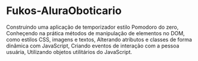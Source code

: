 # Fukos-AluraOboticario
Construindo uma aplicação de temporizador estilo Pomodoro do zero,  Conheçendo na prática métodos de manipulação de elementos no DOM, como estilos CSS, imagens e textos,  Alterando atributos e classes de forma dinâmica com JavaScript,  Criando eventos de interação com a pessoa usuária,  Utilizando objetos utilitários do JavaScript.
